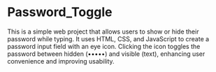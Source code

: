 # Password_Toggle
This is a simple web project that allows users to show or hide their password while typing. It uses HTML, CSS, and JavaScript to create a password input field with an eye icon. Clicking the icon toggles the password between hidden (•••••) and visible (text), enhancing user convenience and improving usability.
